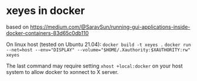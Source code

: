 # xeyes in docker

based on https://medium.com/@SaravSun/running-gui-applications-inside-docker-containers-83d65c0db110

On linux host (tested on Ubuntu 21.04):
`docker build -t xeyes .`
`docker run --net=host --env="DISPLAY" --volume="$HOME/.Xauthority:$XAUTHORITY:rw" xeyes`

The last command may require setting `xhost +local:docker` on your host system to allow docker to xonnect to X server.
